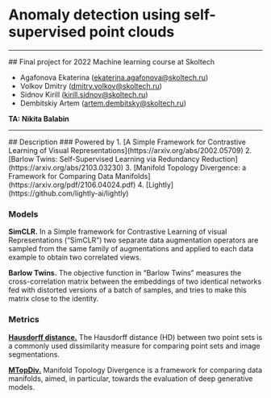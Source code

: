 # Anomaly detection using self-supervised point clouds
 <hr />
## Final project for 2022 Machine learning course at Skoltech

* Agafonova Ekaterina (<ekaterina.agafonova@skoltech.ru>)
* Volkov Dmitry (<dmitry.volkov@skoltech.ru>)
* Sidnov Kirill (<kirill.sidnov@skoltech.ru>)
* Dembitskiy Artem (<artem.dembitsky@skoltech.ru>)

**TA: Nikita Balabin**
 <hr />
## Description
### Powered by
1. [A Simple Framework for Contrastive Learning of Visual Representations](https://arxiv.org/abs/2002.05709)
2. [Barlow Twins: Self-Supervised Learning via Redundancy Reduction](https://arxiv.org/abs/2103.03230)
3. [Manifold Topology Divergence: a Framework for Comparing Data Manifolds](https://arxiv.org/pdf/2106.04024.pdf)
4. [Lightly](https://github.com/lightly-ai/lightly)

### Models
**SimCLR.** In a Simple framework for Contrastive Learning of visual Representations (“SimCLR”) two separate data augmentation operators are sampled from the same family of augmentations and applied to each data example to obtain two correlated views.

**Barlow Twins.** The  objective function in “Barlow Twins” measures the cross-correlation matrix between the embeddings of two identical networks fed with distorted versions of a batch of samples, and tries to make this matrix close to the identity.

### Metrics
**[Hausdorff distance.](https://doi.org/10.1109/tpami.2015.2408351)** The Hausdorff distance (HD) between two point sets is a commonly used dissimilarity measure for comparing point sets and image segmentations. 

**[MTopDiv.](https://doi.org/10.48550/arXiv.2106.04024)** Manifold Topology Divergence is a framework for comparing data manifolds, aimed, in particular, towards the evaluation of deep generative models. 
